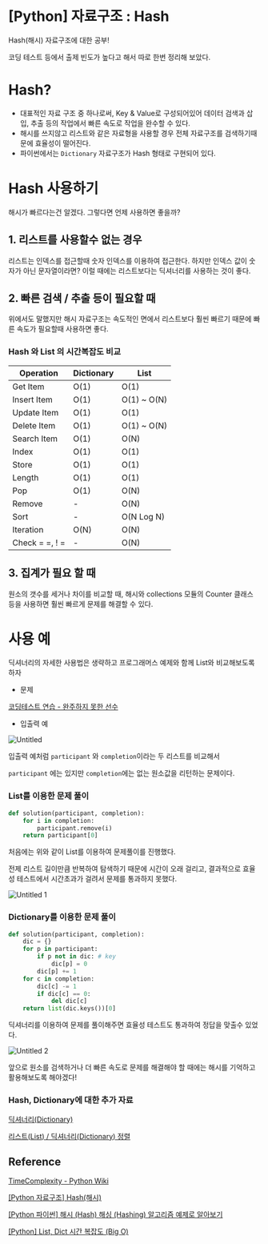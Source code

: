 # [Python] 자료구조 : Hash

Hash(해시) 자료구조에 대한 공부!

코딩 테스트 등에서 출제 빈도가 높다고 해서 따로 한번 정리해 보았다.

# Hash?

- 대표적인 자료 구조 중 하나로써, Key & Value로 구성되어있어 데이터 검색과 삽입, 추출 등의 작업에서 빠른 속도로 작업을 완수할 수 있다.
- 해시를 쓰지않고 리스트와 같은 자료형을 사용할 경우 전체 자료구조를 검색하기때문에 효율성이 떨어진다.
- 파이썬에서는 `Dictionary` 자료구조가 Hash 형태로 구현되어 있다.

# Hash 사용하기

해시가 빠르다는건 알겠다. 그렇다면 언제 사용하면 좋을까?

## 1. 리스트를 사용할수 없는 경우

리스트는 인덱스를 접근할때 숫자 인덱스를 이용하여 접근한다. 하지만 인덱스 값이 숫자가 아닌 문자열이라면? 이럴 때에는 리스트보다는 딕셔너리를 사용하는 것이 좋다.

## 2. 빠른 검색 / 추출 등이 필요할 때

위에서도 말했지만 해시 자료구조는 속도적인 면에서 리스트보다 훨씬 빠르기 때문에 빠른 속도가 필요할때 사용하면 좋다.

### Hash 와 List 의 시간복잡도 비교

| Operation | Dictionary | List |
| --- | --- | --- |
| Get Item | O(1) | O(1) |
| Insert Item | O(1) | O(1) ~ O(N) |
| Update Item | O(1) | O(1) |
| Delete Item | O(1) | O(1) ~ O(N) |
| Search Item | O(1) | O(N) |
| Index | O(1) | O(1) |
| Store | O(1) | O(1) |
| Length | O(1) | O(1) |
| Pop | O(1) | O(N) |
| Remove | - | O(N) |
| Sort | - | O(N Log N) |
| Iteration | O(N) | O(N) |
| Check = =, ! = | - | O(N) |

## 3.  집계가 필요 할 때

원소의 갯수를 세거나 차이를 비교할 때, 해시와 collections 모듈의 Counter 클래스 등을 사용하면 훨씬 빠르게 문제를 해결할 수 있다.

# 사용 예

딕셔너리의 자세한 사용법은 생략하고 프로그래머스 예제와 함께 List와 비교해보도록 하자

- 문제

[코딩테스트 연습 - 완주하지 못한 선수](https://school.programmers.co.kr/learn/courses/30/lessons/42576)

- 입출력 예

![Untitled](https://user-images.githubusercontent.com/69300448/209628282-8a2c3240-dcc9-4b50-a29a-544b9516e949.png)

입출력 예처럼 `participant` 와 `completion`이라는 두 리스트를 비교해서 

 `participant` 에는 있지만 `completion`에는 없는 원소값을 리턴하는 문제이다.

### List를 이용한 문제 풀이

```python
def solution(participant, completion):
    for i in completion:
        participant.remove(i)
    return participant[0]
```

처음에는 위와 같이 List를 이용하여 문제풀이를 진행했다. 

전제 리스트 길이만큼 반복하여 탐색하기 때문에 시간이 오래 걸리고, 결과적으로 효율성 테스트에서 시간초과가 걸려서 문제를 통과하지 못했다.

![Untitled 1](https://user-images.githubusercontent.com/69300448/209628300-238a92df-0b0b-476b-b98f-f3cd01d9eda2.png)

### Dictionary를 이용한 문제 풀이

```python
def solution(participant, completion):
    dic = {}
    for p in participant:
        if p not in dic: # key
            dic[p] = 0
        dic[p] += 1
    for c in completion:
        dic[c] -= 1
        if dic[c] == 0:
            del dic[c]
    return list(dic.keys())[0]
```

딕셔너리를 이용하여 문제를 풀이해주면 효율성 테스트도 통과하여 정답을 맞출수 있었다.

![Untitled 2](https://user-images.githubusercontent.com/69300448/209628321-c293ac1e-d521-42b0-acf5-e821e4820b69.png)

앞으로 원소를 검색하거나 더 빠른 속도로 문제를 해결해야 할 때에는 해시를 기억하고 활용해보도록 해야겠다!

### Hash, Dictionary에 대한 추가 자료

[딕셔너리(Dictionary)](https://yunaaaas.tistory.com/2)

[리스트(List) / 딕셔너리(Dictionary) 정렬](https://yunaaaas.tistory.com/5)

## Reference

[TimeComplexity - Python Wiki](https://wiki.python.org/moin/TimeComplexity)

[[Python 자료구조] Hash(해시)](https://yunaaaas.tistory.com/46)

[[Python 파이썬] 해시 (Hash) 해싱 (Hashing) 알고리즘 예제로 알아보기](https://codingpractices.tistory.com/entry/Python-%ED%8C%8C%EC%9D%B4%EC%8D%AC-%ED%95%B4%EC%8B%9C-Hash-%ED%95%B4%EC%8B%B1-Hashing-%EB%AC%B8%EC%A0%9C%EB%A1%9C-%EC%95%8C%EC%95%84%EB%B3%B4%EA%B8%B0)

[[Python] List, Dict 시간 복잡도 (Big O)](https://gomguard.tistory.com/181)
